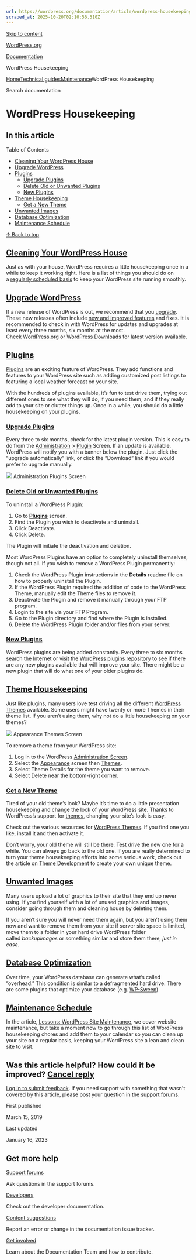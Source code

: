 ```yaml
---
url: https://wordpress.org/documentation/article/wordpress-housekeeping
scraped_at: 2025-10-20T02:10:56.510Z
---
```


[Skip to content](https://wordpress.org/documentation/article/wordpress-housekeeping/#wp--skip-link--target)

[WordPress.org](https://wordpress.org/)

[Documentation](https://wordpress.org/documentation)

WordPress Housekeeping

[Home](https://wordpress.org/documentation)[Technical guides](https://wordpress.org/documentation/technical-guides/)[Maintenance](https://wordpress.org/documentation/category/maintenance/)WordPress Housekeeping

Search documentation

# WordPress Housekeeping

## In this article

Table of Contents

- [Cleaning Your WordPress House](https://wordpress.org/documentation/article/wordpress-housekeeping/#cleaning-your-wordpress-house)
- [Upgrade WordPress](https://wordpress.org/documentation/article/wordpress-housekeeping/#upgrade-wordpress)
- [Plugins](https://wordpress.org/documentation/article/wordpress-housekeeping/#plugins)
  - [Upgrade Plugins](https://wordpress.org/documentation/article/wordpress-housekeeping/#upgrade-plugins)
  - [Delete Old or Unwanted Plugins](https://wordpress.org/documentation/article/wordpress-housekeeping/#delete-old-or-unwanted-plugins)
  - [New Plugins](https://wordpress.org/documentation/article/wordpress-housekeeping/#new-plugins)
- [Theme Housekeeping](https://wordpress.org/documentation/article/wordpress-housekeeping/#theme-housekeeping)
  - [Get a New Theme](https://wordpress.org/documentation/article/wordpress-housekeeping/#get-a-new-theme)
- [Unwanted Images](https://wordpress.org/documentation/article/wordpress-housekeeping/#unwanted-images)
- [Database Optimization](https://wordpress.org/documentation/article/wordpress-housekeeping/#database-optimization)
- [Maintenance Schedule](https://wordpress.org/documentation/article/wordpress-housekeeping/#maintenance-schedule)

[↑ Back to top](https://wordpress.org/documentation/article/wordpress-housekeeping/#wp--skip-link--target)

## [Cleaning Your WordPress House](https://wordpress.org/documentation/article/wordpress-housekeeping/\#cleaning-your-wordpress-house)

Just as with your house, WordPress requires a little housekeeping once in a while to keep it working right. Here is a list of things you should do on a [regularly scheduled basis](https://wordpress.org/support/article/wordpress-site-maintenance/) to keep your WordPress site running smoothly.

## [Upgrade WordPress](https://wordpress.org/documentation/article/wordpress-housekeeping/\#upgrade-wordpress)

If a new release of WordPress is out, we recommend that you [upgrade](https://wordpress.org/support/article/updating-wordpress/). These new releases often include [new and improved features](https://wordpress.org/support/article/wordpress-features/) and fixes. It is recommended to check in with WordPress for updates and upgrades at least every three months, six months at the most. Check [WordPress.org](https://www.wordpress.org/) or [WordPress Downloads](https://www.wordpress.org/downloads) for latest version available.

## [Plugins](https://wordpress.org/documentation/article/wordpress-housekeeping/\#plugins)

[Plugins](https://wordpress.org/support/article/plugins/) are an exciting feature of WordPress. They add functions and features to your WordPress site such as adding customized post listings to featuring a local weather forecast on your site.

With the hundreds of plugins available, it’s fun to test drive them, trying out different ones to see what they will do, if you need them, and if they really add to your site or clutter things up. Once in a while, you should do a little housekeeping on your plugins.

### [Upgrade Plugins](https://wordpress.org/documentation/article/wordpress-housekeeping/\#upgrade-plugins)

Every three to six months, check for the latest plugin version. This is easy to do from the [Administration](https://wordpress.org/support/article/administration-screens/) > [Plugin](https://wordpress.org/support/article/administration-screens/#plugins-add-functionality-to-your-blog) Screen. If an update is available, WordPress will notify you with a banner below the plugin. Just click the “upgrade automatically” link, or click the “Download” link if you would prefer to upgrade manually.

[![](https://i1.wp.com/wordpress.org/documentation/files/2019/03/plugins-screen.png?fit=1024%2C655&ssl=1)](https://codex.wordpress.org/File:plugins.png) Administration Plugins Screen

### [Delete Old or Unwanted Plugins](https://wordpress.org/documentation/article/wordpress-housekeeping/\#delete-old-or-unwanted-plugins)

To uninstall a WordPress Plugin:

1. Go to **[Plugins](https://wordpress.org/support/article/administration-screens/#plugins-add-functionality-to-your-blog)** screen.
2. Find the Plugin you wish to deactivate and uninstall.
3. Click Deactivate.
4. Click Delete.

The Plugin will initiate the deactivation and deletion.

Most WordPress Plugins have an option to completely uninstall themselves, though not all. If you wish to remove a WordPress Plugin permanently:

1. Check the WordPress Plugin instructions in the **Details** readme file on how to properly uninstall the Plugin.
2. If the WordPress Plugin required the addition of code to the WordPress Theme, manually edit the Theme files to remove it.
3. Deactivate the Plugin and remove it manually through your FTP program.
1. Login to the site via your FTP Program.
2. Go to the Plugin directory and find where the Plugin is installed.
3. Delete the WordPress Plugin folder and/or files from your server.

### [New Plugins](https://wordpress.org/documentation/article/wordpress-housekeeping/\#new-plugins)

WordPress plugins are being added constantly. Every three to six months search the Internet or visit the [WordPress plugins repository](https://wordpress.org/plugins/) to see if there are any new plugins available that will improve your site. There might be a new plugin that will do what one of your older plugins do.

## [Theme Housekeeping](https://wordpress.org/documentation/article/wordpress-housekeeping/\#theme-housekeeping)

Just like plugins, many users love test driving all the different [WordPress Themes](https://wordpress.org/support/article/using-themes/) available. Some users might have twenty or more Themes in their theme list. If you aren’t using them, why not do a little housekeeping on your themes?

[![](https://wordpress.org/documentation/files/2019/03/800px-themes.png)](https://codex.wordpress.org/File:themes.png) Appearance Themes Screen

To remove a theme from your WordPress site:

1. Log in to the WordPress [Administration Screen](https://wordpress.org/support/article/administration-screens/).
2. Select the [Appearance](https://wordpress.org/support/article/administration-screens/#appearance-change-the-look-of-your-blog) screen then [Themes](https://wordpress.org/support/article/administration-screens/#themes).
3. Select Theme Details for the theme you want to remove.
4. Select Delete near the bottom-right corner.

### [Get a New Theme](https://wordpress.org/documentation/article/wordpress-housekeeping/\#get-a-new-theme)

Tired of your old theme’s look? Maybe it’s time to do a little presentation housekeeping and change the look of your WordPress site. Thanks to WordPress’s support for [themes](https://wordpress.org/support/article/using-themes/), changing your site’s look is easy.

Check out the various resources for [WordPress Themes](https://wordpress.org/support/article/using-themes/). If you find one you like, install it and then activate it.

Don’t worry, your old theme will still be there. Test drive the new one for a while. You can always go back to the old one. If you are really determined to turn your theme housekeeping efforts into some serious work, check out the article on [Theme Development](https://developer.wordpress.org/themes/) to create your own unique theme.

## [Unwanted Images](https://wordpress.org/documentation/article/wordpress-housekeeping/\#unwanted-images)

Many users upload a lot of graphics to their site that they end up never using. If you find yourself with a lot of unused graphics and images, consider going through them and cleaning house by deleting them.

If you aren’t sure you will never need them again, but you aren’t using them now and want to remove them from your site if server site space is limited, move them to a folder in your hard drive WordPress folder called _backupimages_ or something similar and store them there, _just in case_.

## [Database Optimization](https://wordpress.org/documentation/article/wordpress-housekeeping/\#database-optimization)

Over time, your WordPress database can generate what’s called “overhead.” This condition is similar to a defragmented hard drive. There are some plugins that optimize your database (e.g. [WP-Sweep](https://wordpress.org/plugins/wp-sweep/))

## [Maintenance Schedule](https://wordpress.org/documentation/article/wordpress-housekeeping/\#maintenance-schedule)

In the article, [Lessons: WordPress Site Maintenance](https://wordpress.org/support/article/wordpress-site-maintenance), we cover website maintenance, but take a moment now to go through this list of WordPress housekeeping chores and add them to your calendar so you can clean up your site on a regular basis, keeping your WordPress site a lean and clean site to visit.

## Was this article helpful? How could it be improved? [Cancel reply](https://wordpress.org/documentation/article/wordpress-housekeeping/\#respond)

[Log in to submit feedback](https://login.wordpress.org/?redirect_to=https%3A%2F%2Fwordpress.org%2Fdocumentation%2Farticle%2Fwordpress-housekeeping%2F&locale=en_US). If you need support with something that wasn't covered by this article, please post your question in the [support forums](https://wordpress.org/support/forums/).

First published

March 15, 2019

Last updated

January 16, 2023

## Get more help

[Support forums](https://wordpress.org/support/forums/)

Ask questions in the support forums.

[Developers](https://developer.wordpress.org/)

Check out the developer documentation.

[Content suggestions](https://github.com/WordPress/Documentation-Issue-Tracker/issues)

Report an error or change in the documentation issue tracker.

[Get involved](https://make.wordpress.org/docs/)

Learn about the Documentation Team and how to contribute.